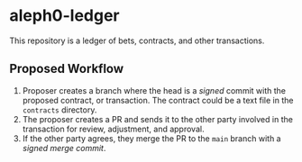 # aleph0-ledger
This repository is a ledger of bets, contracts, and other transactions.

## Proposed Workflow
1. Proposer creates a branch where the head is a *signed* commit with the
proposed contract, or transaction. The contract could be a text file in the
`contracts` directory.
2. The proposer creates a PR and sends it to the other party involved in the
transaction for review, adjustment, and approval.
3. If the other party agrees, they merge the PR to the `main` branch with a
*signed merge commit*.
